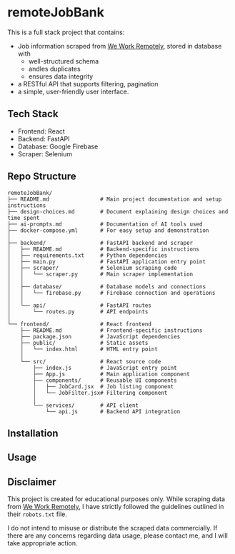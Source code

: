 # remoteJobBank
This is a full stack project that contains:
- Job information scraped from [We Work Remotely](https://weworkremotely.com), stored in database with
  - well-structured schema
  - andles duplicates
  - ensures data integrity
- a RESTful API that supports filtering, pagination
- a simple, user-friendly user interface.

## Tech Stack
- Frontend: React 
- Backend: FastAPI
- Database: Google Firebase
- Scraper: Selenium

## Repo Structure 
```
remoteJobBank/
├── README.md                # Main project documentation and setup instructions
├── design-choices.md        # Document explaining design choices and time spent
├── ai-prompts.md            # Documentation of AI tools used
├── docker-compose.yml       # For easy setup and demonstration
│
├── backend/                 # FastAPI backend and scraper
│   ├── README.md            # Backend-specific instructions
│   ├── requirements.txt     # Python dependencies
│   ├── main.py              # FastAPI application entry point
│   ├── scraper/             # Selenium scraping code
│   │   └── scraper.py       # Main scraper implementation
│   │
│   ├── database/            # Database models and connections
│   │   └── firebase.py      # Firebase connection and operations
│   │
│   └── api/                 # FastAPI routes
│       └── routes.py        # API endpoints
│
└── frontend/                # React frontend
    ├── README.md            # Frontend-specific instructions
    ├── package.json         # JavaScript dependencies
    ├── public/              # Static assets
    │   └── index.html       # HTML entry point
    │
    └── src/                 # React source code
        ├── index.js         # JavaScript entry point
        ├── App.js           # Main application component
        ├── components/      # Reusable UI components
        │   ├── JobCard.jsx  # Job listing component
        │   └── JobFilter.jsx# Filtering component
        │
        └── services/        # API client
            └── api.js       # Backend API integration
```


## Installation


## Usage


## Disclaimer  
This project is created for educational purposes only. While scraping data from [We Work Remotely](https://weworkremotely.com), I have strictly followed the guidelines outlined in their `robots.txt` file.  

I do not intend to misuse or distribute the scraped data commercially. If there are any concerns regarding data usage, please contact me, and I will take appropriate action.
